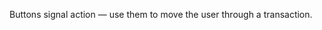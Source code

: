 <p class="abstract">Buttons signal action &mdash; use them to move the user through a transaction.</p>
